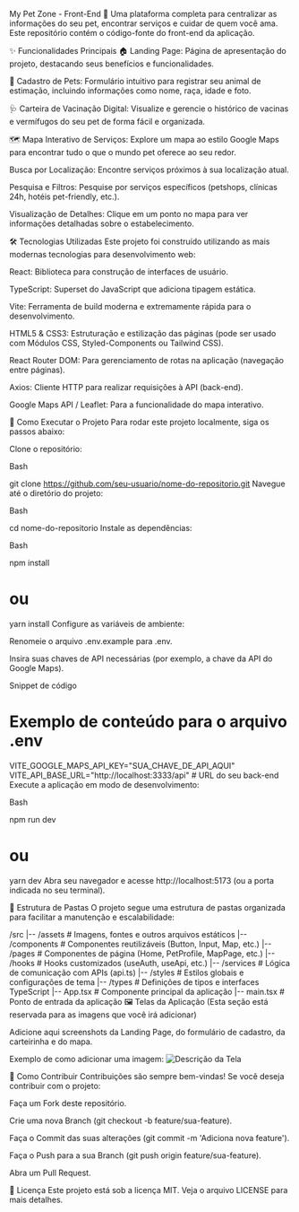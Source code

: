My Pet Zone - Front-End 🐾
Uma plataforma completa para centralizar as informações do seu pet, encontrar serviços e cuidar de quem você ama. Este repositório contém o código-fonte do front-end da aplicação.

✨ Funcionalidades Principais
🏠 Landing Page: Página de apresentação do projeto, destacando seus benefícios e funcionalidades.

🐶 Cadastro de Pets: Formulário intuitivo para registrar seu animal de estimação, incluindo informações como nome, raça, idade e foto.

🩺 Carteira de Vacinação Digital: Visualize e gerencie o histórico de vacinas e vermífugos do seu pet de forma fácil e organizada.

🗺️ Mapa Interativo de Serviços: Explore um mapa ao estilo Google Maps para encontrar tudo o que o mundo pet oferece ao seu redor.

Busca por Localização: Encontre serviços próximos à sua localização atual.

Pesquisa e Filtros: Pesquise por serviços específicos (petshops, clínicas 24h, hotéis pet-friendly, etc.).

Visualização de Detalhes: Clique em um ponto no mapa para ver informações detalhadas sobre o estabelecimento.

🛠️ Tecnologias Utilizadas
Este projeto foi construído utilizando as mais modernas tecnologias para desenvolvimento web:

React: Biblioteca para construção de interfaces de usuário.

TypeScript: Superset do JavaScript que adiciona tipagem estática.

Vite: Ferramenta de build moderna e extremamente rápida para o desenvolvimento.

HTML5 & CSS3: Estruturação e estilização das páginas (pode ser usado com Módulos CSS, Styled-Components ou Tailwind CSS).

React Router DOM: Para gerenciamento de rotas na aplicação (navegação entre páginas).

Axios: Cliente HTTP para realizar requisições à API (back-end).

Google Maps API / Leaflet: Para a funcionalidade do mapa interativo.

🚀 Como Executar o Projeto
Para rodar este projeto localmente, siga os passos abaixo:

Clone o repositório:

Bash

git clone https://github.com/seu-usuario/nome-do-repositorio.git
Navegue até o diretório do projeto:

Bash

cd nome-do-repositorio
Instale as dependências:

Bash

npm install
# ou
yarn install
Configure as variáveis de ambiente:

Renomeie o arquivo .env.example para .env.

Insira suas chaves de API necessárias (por exemplo, a chave da API do Google Maps).

Snippet de código

# Exemplo de conteúdo para o arquivo .env
VITE_GOOGLE_MAPS_API_KEY="SUA_CHAVE_DE_API_AQUI"
VITE_API_BASE_URL="http://localhost:3333/api" # URL do seu back-end
Execute a aplicação em modo de desenvolvimento:

Bash

npm run dev
# ou
yarn dev
Abra seu navegador e acesse http://localhost:5173 (ou a porta indicada no seu terminal).

📂 Estrutura de Pastas
O projeto segue uma estrutura de pastas organizada para facilitar a manutenção e escalabilidade:

/src
|-- /assets           # Imagens, fontes e outros arquivos estáticos
|-- /components       # Componentes reutilizáveis (Button, Input, Map, etc.)
|-- /pages            # Componentes de página (Home, PetProfile, MapPage, etc.)
|-- /hooks            # Hooks customizados (useAuth, useApi, etc.)
|-- /services         # Lógica de comunicação com APIs (api.ts)
|-- /styles           # Estilos globais e configurações de tema
|-- /types            # Definições de tipos e interfaces TypeScript
|-- App.tsx           # Componente principal da aplicação
|-- main.tsx          # Ponto de entrada da aplicação
🖼️ Telas da Aplicação
(Esta seção está reservada para as imagens que você irá adicionar)

Adicione aqui screenshots da Landing Page, do formulário de cadastro, da carteirinha e do mapa.

Exemplo de como adicionar uma imagem:
![Descrição da Tela](caminho/para/sua/imagem.png)

🤝 Como Contribuir
Contribuições são sempre bem-vindas! Se você deseja contribuir com o projeto:

Faça um Fork deste repositório.

Crie uma nova Branch (git checkout -b feature/sua-feature).

Faça o Commit das suas alterações (git commit -m 'Adiciona nova feature').

Faça o Push para a sua Branch (git push origin feature/sua-feature).

Abra um Pull Request.

📄 Licença
Este projeto está sob a licença MIT. Veja o arquivo LICENSE para mais detalhes.
